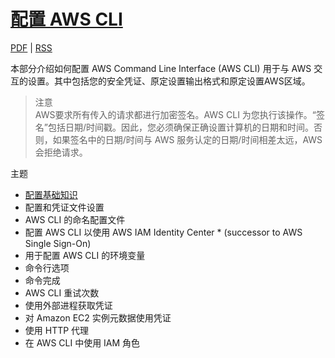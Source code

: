 # [配置 AWS CLI](https://docs.aws.amazon.com/zh_cn/cli/latest/userguide/cli-chap-configure.html)

[PDF](https://docs.aws.amazon.com/zh_cn/cli/latest/userguide/aws-cli.pdf#cli-chap-configure) | [RSS](https://docs.aws.amazon.com/zh_cn/cli/latest/userguide/aws-cli-user-guide-updates.rss)

本部分介绍如何配置 AWS Command Line Interface (AWS CLI) 用于与 AWS 交互的设置。其中包括您的安全凭证、原定设置输出格式和原定设置AWS区域。

> 注意  
AWS要求所有传入的请求都进行加密签名。AWS CLI 为您执行该操作。“签名”包括日期/时间戳。因此，您必须确保正确设置计算机的日期和时间。否则，如果签名中的日期/时间与 AWS 服务认定的日期/时间相差太远，AWS 会拒绝请求。

主题

* [配置基础知识](https://docs.aws.amazon.com/zh_cn/cli/latest/userguide/cli-configure-quickstart.html)
* 配置和凭证文件设置
* AWS CLI 的命名配置文件
* 配置 AWS CLI 以使用 AWS IAM Identity Center * (successor to AWS Single Sign-On)
* 用于配置 AWS CLI 的环境变量
* 命令行选项
* 命令完成
* AWS CLI 重试次数
* 使用外部进程获取凭证
* 对 Amazon EC2 实例元数据使用凭证
* 使用 HTTP 代理
* 在 AWS CLI 中使用 IAM 角色
